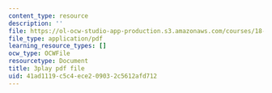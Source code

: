 ```yaml
---
content_type: resource
description: ''
file: https://ol-ocw-studio-app-production.s3.amazonaws.com/courses/18-06sc-linear-algebra-fall-2011/41ad1119c5c4ece209032c5612afd712_Ts3o2I8_Mxc.pdf
file_type: application/pdf
learning_resource_types: []
ocw_type: OCWFile
resourcetype: Document
title: 3play pdf file
uid: 41ad1119-c5c4-ece2-0903-2c5612afd712
---
```

